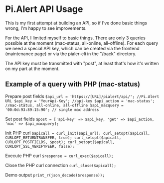 # Pi.Alert API Usage
<!--- --------------------------------------------------------------------- --->
This is my first attempt at building an API, so if I've done basic things wrong, I'm happy to see improvements.

For the API, I limited myself to basic things. There are only 3 queries possible at the moment (mac-status, all-online, 
all-offline). For each query we need a special API key, which can be created via the frontend (maintenance page) or 
via the pialer-cli in the "/back" directory.

The API key must be transmitted with "post", at least that's how it's written on my part at the moment.

## Example of a query with PHP (mac-status)

Prepare post fields
`$api_url = 'https://[URL]/pialert/api/'; //Pi.Alert URL
$api_key = 'YourApi-Key'; //api-key
$api_action = 'mac-status'; //mac-status, all-online, all-offline
$api_macquery = '00:0d:93:89:15:90'; // single mac address`

Set post fields
`$post = ['api-key' => $api_key, 'get' => $api_action,  'mac' => $api_macquery];`

Init PHP curl
`$apicall = curl_init($api_url);
curl_setopt($apicall, CURLOPT_RETURNTRANSFER, true);
curl_setopt($apicall, CURLOPT_POSTFIELDS, $post);
curl_setopt($apicall, CURLOPT_SSL_VERIFYPEER, false);`

Execute PHP curl
`$response = curl_exec($apicall);`

Close the PHP curl connection
`curl_close($apicall);`

Demo output
`print_r(json_decode($response));`